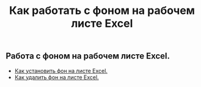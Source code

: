 ﻿---
title: Как работать с фоном на рабочем листе Excel
second_title: Aspose.Cells Cloud Documen
linktitle: Фон
type: docs
url: /ru/worksheets/background/
keywords: How to work with background on an Excel worksheet
description: Aspose.Cells Cloud REST API поддерживает работу с фоном на рабочем листе Excel. SDK поддерживает различные языки разработки, включая Android, C#, Go, Java, NodeJS, Perl, PHP, Python, Ruby и Swift.
weight: 20
kwords: Excel, Office Облако, REST API, Электронная таблица, PDF, CSV, Json, Markdown, Как работать с фоном на листе Excel
---
## Работа с фоном на рабочем листе Excel.

- [Как установить фон на листе Excel.](/cells/ru/worksheets/background/add/) 
- [Как удалить фон на листе Excel.](/cells/ru/worksheets/background/delete/) 


